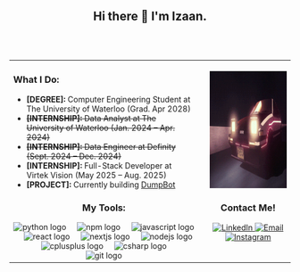 <div align="center">
  <h2>Hi there 👋 I'm Izaan.</h2>
</div>
<br>

<br>

<table align="center" cellspacing="0" cellpadding="0" style="border-collapse: collapse;">
  <tr>
    <td style="vertical-align: top; border: none;">
      <div style="text-align: left;">
        <h3>What I Do:</h3>
        <ul>
          <li><strong>[DEGREE]:</strong> Computer Engineering Student at The University of Waterloo (Grad. Apr 2028)</li>
          <li><s><strong>[INTERNSHIP]:</strong> Data Analyst at The University of Waterloo (Jan. 2024 – Apr. 2024)</s></li>
          <li><s><strong>[INTERNSHIP]:</strong> Data Engineer at Definity (Sept. 2024 – Dec. 2024)</s></li>
          <li><strong>[INTERNSHIP]:</strong> Full-Stack Developer at Virtek Vision (May 2025 – Aug. 2025)</li>
          <li><strong>[PROJECT]:</strong> Currently building <a href="https://github.com/IzaanQaiser/DumpBot">DumpBot</a></li>
        </ul>
      </div>

<div align="center">
  <h3>My Tools:</h3>
</div>

<div align="center">
  <img src="https://cdn.jsdelivr.net/gh/devicons/devicon/icons/python/python-original.svg" height="40" alt="python logo"  />
  <img width="12" />
  <img src="https://cdn.jsdelivr.net/gh/devicons/devicon/icons/npm/npm-original-wordmark.svg" height="40" alt="npm logo"  />
  <img width="12" />
  <img src="https://cdn.jsdelivr.net/gh/devicons/devicon/icons/javascript/javascript-original.svg" height="40" alt="javascript logo"  />
  <img width="12" />
  <img src="https://cdn.jsdelivr.net/gh/devicons/devicon/icons/react/react-original.svg" height="40" alt="react logo"  />
  <img width="12" />
  <img src="https://cdn.jsdelivr.net/gh/devicons/devicon/icons/nextjs/nextjs-original.svg" height="40" alt="nextjs logo"  />
  <img width="12" />
  <img src="https://cdn.jsdelivr.net/gh/devicons/devicon/icons/nodejs/nodejs-original.svg" height="40" alt="nodejs logo"  />
  <img width="12" />
  <img src="https://cdn.jsdelivr.net/gh/devicons/devicon/icons/cplusplus/cplusplus-original.svg" height="40" alt="cplusplus logo"  />
  <img width="12" />
  <img src="https://cdn.jsdelivr.net/gh/devicons/devicon/icons/csharp/csharp-original.svg" height="40" alt="csharp logo"  />
  <img width="12" />
  <img src="https://cdn.jsdelivr.net/gh/devicons/devicon/icons/git/git-original.svg" height="40" alt="git logo"  />
</div>
    </td>
    <td style="padding-left: 20px; vertical-align: top; border: none;">
    <br>
      <img src="https://github.com/IzaanQaiser/IzaanQaiser/blob/drafting/car.gif?raw=true" height="210" style="width: auto;" alt="dev gif" />
        <div align="center">
            <h3>Contact Me!</h3>
                <p>
                    <a href="https://www.linkedin.com/in/izaanq/" target="blank">
                        <img src="https://raw.githubusercontent.com/rahuldkjain/github-profile-readme-generator/master/src/images/icons/Social/linked-in-alt.svg" alt="LinkedIn" height="30" width="40" />
                    </a>
                    <a href="mailto:i2qaiser@uwaterloo.ca" target="blank">
                        <img src="https://raw.githubusercontent.com/maurodesouza/profile-readme-generator/master/src/assets/icons/social/microsoft-outlook/default.svg" alt="Email" height="30" width="40" />
                    </a>
                    <a href="https://www.instagram.com/izaan.qaiser/" target="blank">
                        <img src="https://raw.githubusercontent.com/rahuldkjain/github-profile-readme-generator/master/src/images/icons/Social/instagram.svg" alt="Instagram" height="30" width="40" />
                    </a>
                </p>
        </div>
    </td>
  </tr>
</table>




<br>
